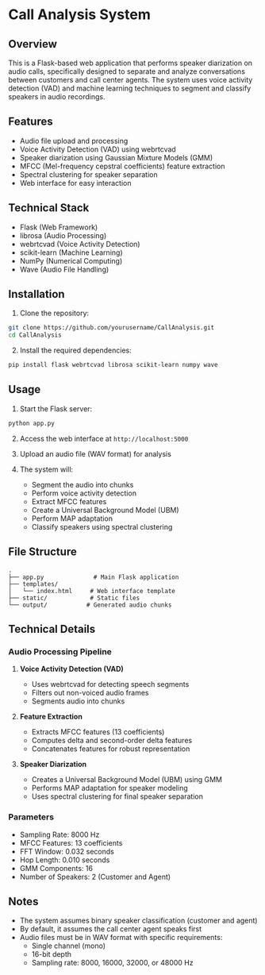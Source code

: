 # Call Analysis System

## Overview
This is a Flask-based web application that performs speaker diarization on audio calls, specifically designed to separate and analyze conversations between customers and call center agents. The system uses voice activity detection (VAD) and machine learning techniques to segment and classify speakers in audio recordings.

## Features
- Audio file upload and processing
- Voice Activity Detection (VAD) using webrtcvad
- Speaker diarization using Gaussian Mixture Models (GMM)
- MFCC (Mel-frequency cepstral coefficients) feature extraction
- Spectral clustering for speaker separation
- Web interface for easy interaction

## Technical Stack
- Flask (Web Framework)
- librosa (Audio Processing)
- webrtcvad (Voice Activity Detection)
- scikit-learn (Machine Learning)
- NumPy (Numerical Computing)
- Wave (Audio File Handling)

## Installation

1. Clone the repository:
```bash
git clone https://github.com/yourusername/CallAnalysis.git
cd CallAnalysis
```

2. Install the required dependencies:
```bash
pip install flask webrtcvad librosa scikit-learn numpy wave
```

## Usage

1. Start the Flask server:
```bash
python app.py
```

2. Access the web interface at `http://localhost:5000`

3. Upload an audio file (WAV format) for analysis

4. The system will:
   - Segment the audio into chunks
   - Perform voice activity detection
   - Extract MFCC features
   - Create a Universal Background Model (UBM)
   - Perform MAP adaptation
   - Classify speakers using spectral clustering

## File Structure
```
.
├── app.py              # Main Flask application
├── templates/
│   └── index.html     # Web interface template
├── static/            # Static files
└── output/           # Generated audio chunks
```

## Technical Details

### Audio Processing Pipeline
1. **Voice Activity Detection (VAD)**
   - Uses webrtcvad for detecting speech segments
   - Filters out non-voiced audio frames
   - Segments audio into chunks

2. **Feature Extraction**
   - Extracts MFCC features (13 coefficients)
   - Computes delta and second-order delta features
   - Concatenates features for robust representation

3. **Speaker Diarization**
   - Creates a Universal Background Model (UBM) using GMM
   - Performs MAP adaptation for speaker modeling
   - Uses spectral clustering for final speaker separation

### Parameters
- Sampling Rate: 8000 Hz
- MFCC Features: 13 coefficients
- FFT Window: 0.032 seconds
- Hop Length: 0.010 seconds
- GMM Components: 16
- Number of Speakers: 2 (Customer and Agent)

## Notes
- The system assumes binary speaker classification (customer and agent)
- By default, it assumes the call center agent speaks first
- Audio files must be in WAV format with specific requirements:
  - Single channel (mono)
  - 16-bit depth
  - Sampling rate: 8000, 16000, 32000, or 48000 Hz
